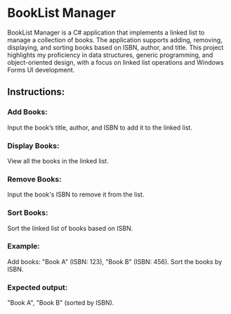 # BookList Manager

BookList Manager is a C# application that implements a linked list to manage a collection of books. The application supports adding, removing, displaying, and sorting books based on ISBN, author, and title. This project highlights my proficiency in data structures, generic programming, and object-oriented design, with a focus on linked list operations and Windows Forms UI development.

## Instructions:

### Add Books:

Input the book’s title, author, and ISBN to add it to the linked list.

### Display Books:

View all the books in the linked list.

### Remove Books:

Input the book's ISBN to remove it from the list.

### Sort Books:

Sort the linked list of books based on ISBN.

### Example:

Add books: "Book A" (ISBN: 123), "Book B" (ISBN: 456).
Sort the books by ISBN.

### Expected output:

"Book A", "Book B" (sorted by ISBN).
